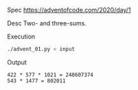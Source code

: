Spec https://adventofcode.com/2020/day/1

Desc Two- and three-sums.

Execution

```bash
./advent_01.py < input
```

Output

```
422 * 577 * 1021 = 248607374
543 * 1477 = 802011
```

